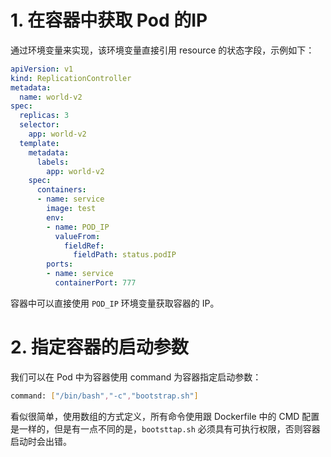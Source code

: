 # 1. 在容器中获取 Pod 的IP

通过环境变量来实现，该环境变量直接引用 resource 的状态字段，示例如下：

```Yaml
apiVersion: v1
kind: ReplicationController
metadata:
  name: world-v2
spec:
  replicas: 3
  selector:
    app: world-v2
  template:
    metadata:
      labels:
        app: world-v2
    spec:
      containers:
      - name: service
        image: test
        env:
        - name: POD_IP
          valueFrom:
            fieldRef:
              fieldPath: status.podIP
        ports:
        - name: service
          containerPort: 777
```

容器中可以直接使用 `POD_IP` 环境变量获取容器的 IP。

# 2. 指定容器的启动参数

我们可以在 Pod 中为容器使用 command 为容器指定启动参数：

```Bash
command: ["/bin/bash","-c","bootstrap.sh"]
```

看似很简单，使用数组的方式定义，所有命令使用跟 Dockerfile 中的 CMD 配置是一样的，但是有一点不同的是，`bootsttap.sh` 必须具有可执行权限，否则容器启动时会出错。